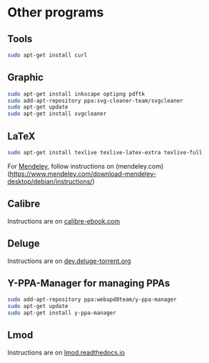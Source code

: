# Other programs

## Tools

``` bash
sudo apt-get install curl
```

## Graphic

```bash
sudo apt-get install inkscape optipng pdftk
sudo add-apt-repository ppa:svg-cleaner-team/svgcleaner
sudo apt-get update
sudo apt-get install svgcleaner
```

## LaTeX

```bash
sudo apt-get install texlive texlive-latex-extra texlive-full
```
For [Mendeley](https://mendeley.com), follow instructions on (mendeley.com)(https://www.mendeley.com/download-mendeley-desktop/debian/instructions/)

## Calibre

Instructions are on [calibre-ebook.com](https://calibre-ebook.com/download_linux)

## Deluge

Instructions are on [dev.deluge-torrent.org](http://dev.deluge-torrent.org/)

## Y-PPA-Manager for managing PPAs

```bash
sudo add-apt-repository ppa:webupd8team/y-ppa-manager
sudo apt-get update
sudo apt-get install y-ppa-manager
```

## Lmod

Instructions are on [lmod.readthedocs.io](http://lmod.readthedocs.io/en/latest/index.html)

